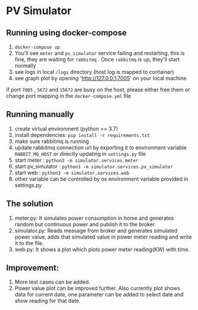 # PV Simulator

## Running using docker-compose
1. `docker-compose up`
1. You'll see `meter` and `pv_simulator` service failing and restarting, this is fine, they are waiting for `rabbitmq` .
Once `rabbitmq` is up, they'll start normally
1. see logs in local `/logs` directory (host log is mapped to container)
1. see graph plot by opening 'http://127.0.0.1:7005' on your local machine

if port `7005` , `5672` and `15672` are busy on the host, please either free them or change port 
mapping in the `docker-compose.yml` file


## Running manually
1. create virtual environment (python >= 3.7)
1. install dependencies: `pip install -r requirements.txt`
1. make sure rabbitmq is running
1. update rabbitmq connection url by exporting it to environment variable `RABBIT_MQ_HOST` or 
    directly updating in `settings.py` file
1. start meter : `python3 -m simulator.services.meter`
1. start pv_simulator : `python3 -m simulator.services.pv_simulator`
1. start web : `python3 -m simulator.services.web`
5. other variable can be controlled by os environment variable provided in settings.py


## The solution
1. meter.py: It simulates power consumption in home and generates random but continuous power and
   publish it to the broker.
2. simulator.py: Reads message from broker and generates simulated power value, adds that simulated value in power 
    meter reading and write it to the file.
3. web.py: It shows a plot which plots power meter reading(KW) with time.

 ## Improvement:
 1. More test cases can be added.
 2. Power value plot can be improved further. Also currently plot shows data for current date, one parameter can be added to select date and show reading for that date.